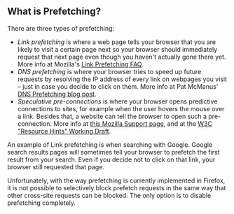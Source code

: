
## What is Prefetching?

There are three types of prefetching:

* _Link prefetching_ is where a web page tells your browser that you are likely to visit a certain page next so your browser should immediately request that next page even though you haven't actually gone there yet. More info at Mozilla's [Link Prefetching FAQ](https://developer.mozilla.org/en-US/docs/Web/HTTP/Link_prefetching_FAQ).
* _DNS prefetching_ is where your browser tries to speed up future requests by resolving the IP address of every link on webpages you visit – just in case you decide to click on them. More info at Pat McManus' [DNS Prefetching blog post](http://bitsup.blogspot.de/2008/11/dns-prefetching-for-firefox.html).
* _Speculative pre-connections_ is where your browser opens predictive connections to sites, for example when the user hovers the mouse over a link. Besides that, a website can tell the browser to open such a pre-connection. More info at [this Mozilla Support page](https://support.mozilla.org/en-US/kb/how-stop-firefox-making-automatic-connections#w_speculative-pre-connections), and at the [W3C "Resource Hints" Working Draft](http://www.w3.org/TR/resource-hints/#dfn-preconnect).

An example of Link prefetching is when searching with Google. Google search results pages will sometimes tell your browser to prefetch the first result from your search. Even if you decide not to click on that link, your browser still requested that page.

Unfortunately, with the way prefetching is currently implemented in Firefox, it is not possible to selectively block prefetch requests in the same way that other cross-site requests can be blocked. The only option is to disable prefetching completely.
